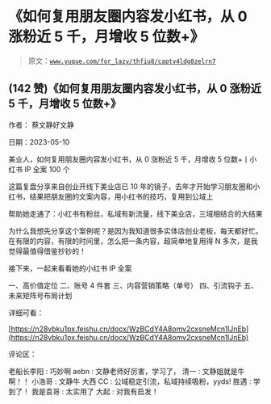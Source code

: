# 《如何复用朋友圈内容发小红书，从 0 涨粉近 5 千，月增收 5 位数+》

> 原文：[`www.yuque.com/for_lazy/thfiu8/captv4ldg8zelrn7`](https://www.yuque.com/for_lazy/thfiu8/captv4ldg8zelrn7)



## (142 赞)《如何复用朋友圈内容发小红书，从 0 涨粉近 5 千，月增收 5 位数+》 

作者： 蔡文静好文静 

日期：2023-05-10 

美业人，如何复用朋友圈内容发小红书，从 0 涨粉近 5 千，月增收 5 位数+丨小红书 IP 全案 100 个 

这篇复盘分享来自创业开线下美业店已 10 年的镜子，去年才开始学习朋友圈和小红书，结果把朋友圈的文案内容，用小红书的技巧，复用到公域上 

帮助她走通了：小红书有粉丝，私域有新流量，线下美业店，三域相结合的大结果 

为什么我想先分享这个案例呢？是因为我知道很多实体店创业老板，每天都好忙。在有限的内容，有限的时间里，怎么把一条内容，超简单地复用得 N 多次，是我觉得最值得借鉴抄钞的！ 

接下来，一起来看看她的小红书 IP 全案 

一、高价值定位 二、账号 4 件套 三、内容营销策略（单号） 四、引流钩子 五、未来矩阵号布局计划 

详细可看： 

[https://n28vbku1px.feishu.cn/docx/WzBCdY4A8omv2cxsneMcn1lJnEb](https://n28vbku1px.feishu.cn/docx/WzBCdY4A8omv2cxsneMcn1lJnEb) 

评论区： 

老船长李阳 : 巧妙啊 aebn : 文静老师好厉害，学习了， 清一 : 文静姐就是牛啊！！ 小浩哥 : 文静牛 大西 CC : 公域稳定引流，私域持续吸粉，yyds! 胜遇 : 学到了！ 我是袁哥 : 太实用了 大起 : 对我有启发！